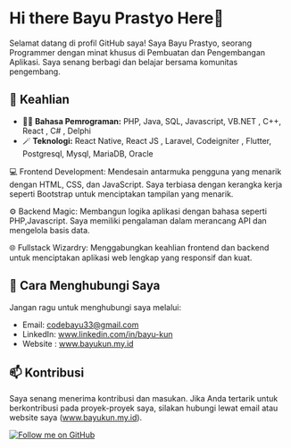 # Hi there Bayu Prastyo Here👋

Selamat datang di profil GitHub saya! Saya Bayu Prastyo, seorang Programmer dengan minat khusus di Pembuatan dan Pengembangan Aplikasi. Saya senang berbagi dan belajar bersama komunitas pengembang.

## 🔭 Keahlian

- 🧑‍💻 **Bahasa Pemrograman:** PHP, Java, SQL, Javascript, VB.NET , C++, React , C# , Delphi 
- 🪄 **Teknologi:** React Native, React JS , Laravel, Codeigniter , Flutter, Postgresql, Mysql, MariaDB, Oracle

💻 Frontend Development: Mendesain antarmuka pengguna yang menarik dengan HTML, CSS, dan JavaScript. Saya terbiasa dengan kerangka kerja seperti Bootstrap untuk menciptakan tampilan yang menarik.

⚙️ Backend Magic: Membangun logika aplikasi dengan bahasa seperti PHP,Javascript. Saya memiliki pengalaman dalam merancang API dan mengelola basis data.

🌐 Fullstack Wizardry: Menggabungkan keahlian frontend dan backend untuk menciptakan aplikasi web lengkap yang responsif dan kuat.

## 💬 Cara Menghubungi Saya

Jangan ragu untuk menghubungi saya melalui:

- Email: codebayu33@gmail.com
- LinkedIn: www.linkedin.com/in/bayu-kun
- Website : www.bayukun.my.id

## 📫 Kontribusi

Saya senang menerima kontribusi dan masukan. Jika Anda tertarik untuk berkontribusi pada proyek-proyek saya, silakan hubungi lewat email atau website saya (www.bayukun.my.id).

[![Follow me on GitHub](https://img.shields.io/github/followers/BayuKun28?label=Follow&style=social)](https://github.com/BayuKun28)


<!--
**BayuKun28/BayuKun28** is a ✨ _special_ ✨ repository because its `README.md` (this file) appears on your GitHub profile.

Here are some ideas to get you started:

- 🔭 I’m currently working on ...
- 🌱 I’m currently learning ...
- 👯 I’m looking to collaborate on ...
- 🤔 I’m looking for help with ...
- 💬 Ask me about ...
- 📫 How to reach me: ...
- 😄 Pronouns: ...
- ⚡ Fun fact: ...
-->
